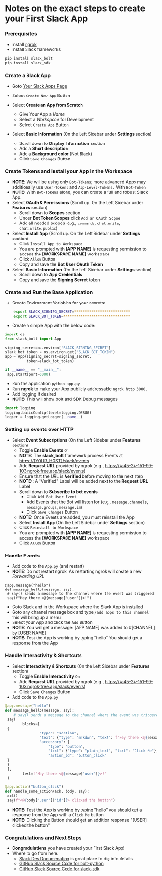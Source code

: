 # Notes on the exact steps to create your First Slack App

### Prerequisites 
* Install [ngrok](https://ngrok.com/download)
* Install Slack frameworks
```bash
pip install slack_bolt
pip install slack_sdk
```

### Create a Slack App
* Goto [Your Slack Apps Page](https://api.slack.com/apps)
* Select `Create New App` Button
* Select __Create an App from Scratch__
    * Give Your App a _Name_
    * Select a _Workspace_ for Development
    * Select `Create App` Button

* Select __Basic Information__ (On the Left Sidebar under __Settings__ section)
    * Scroll down to __Display Information__ section
    * Add a __Short description__
    * Add a __Background color__ (Not Black)
    * Click `Save Changes` Button

### Create Tokens and Install your App in the Workspace
* __NOTE__: We will be using only `Bot-Tokens`; more advanced Apps may additionally use `User-Tokens` and `App-Level-Tokens.` With `Bot-Token`
* __NOTE:__ With `Bot-Tokens` alone, you can create a full and robust Slack App.
* Select __OAuth & Permissions__ (Scroll up. On the Left Sidebar under __Features__ section)
    * Scroll down to __Scopes__ section 
    * Under __Bot Token Scopes__ click `Add an OAuth Scpoe`
    * Add all needed scopes (e.g., `commands`, `chat:write`, `chat:write.public`)
* Select __Install App__ (Scroll up. On the Left Sidebar under __Settings__ section)
    * Click `Install App to Workspace`
    * You are prompted with __[APP NAME]__ is requesting permission to access the __[WORKSPACE NAME]__ workspace
    * Click `Allow` Button
    * Copy and save the __Bot User OAuth Token__
* Select __Basic Information__ (On the Left Sidebar under __Settings__ section)
    * Scroll down to __App Credentials__
    * Copy and save the __Signing Secret__ token

### Create and Run the Base Application
* Create Environment Variables for your secrets:
```bash
    export SLACK_SIGNING_SECRET=**************************
    export SLACK_BOT_TOKEN=*******************************
```
* Create a simple App with the below code:
```python
import os
from slack_bolt import App

signing_secret=os.environ['SLACK_SIGNING_SECRET']
slack_bot_token = os.environ.get("SLACK_BOT_TOKEN")
app = App(signing_secret=signing_secret,
          token=slack_bot_token)

if __name__ == "__main__":
 app.start(port=3000)
```
* Run the application `python app.py`
* Run __ngrok__ to make your App publicly addressable `ngrok http 3000.`
* Add logging if desired
* __NOTE:__ This will show bolt and SDK Debug messages
```python
import logging
logging.basicConfig(level=logging.DEBUG)
logger = logging.getLogger(__name__)
```

### Setting up events over HTTP
* Select __Event Subscriptions__ (On the Left Sidebar under __Features__ section)
    * Toggle __Enable Events__ `On`
    * __NOTE:__ The __slack_bolt__ framework process Events at [https://[YOUR_HOST]/slack/events]()
    * Add __Request URL__ provided by ngrok (e.g., https://7a45-24-151-99-103.ngrok-free.app/slack/events)
    * Ensure that the URL is __Verified__ before moving to the next step
    * __NOTE:__: A "Verified" Label will be added next to the __Request URL__ Label
    * Scroll down to __Subscribe to bot events__
        * Click `Add Bot User Event`
        * Add Events that the Bot will listen for (e.g., `message.channels`, `message.groups`, `message.im`)
        * Click `Save Changes` Button
    * __NOTE:__ Once Events are added, you must reinstall the App
    * Select __Install App__ (On the Left Sidebar under __Settings__ section)
    * Click `Reinstall to Workspace`
    * You are prompted with __[APP NAME]__ is requesting permission to access the __[WORKSPACE NAME]__ workspace
    * Click `Allow` Button


### Handle Events
* Add code to the `App.py` (and restart)
* __NOTE:__ Do not restart ngrok! As restarting ngrok will create a new _Forwarding URL_
```
@app.message("hello")
def message_hello(message, say):
 # say() sends a message to the channel where the event was triggered
 say(f"Hey there <@{message['user']}>!")

```
* Goto Slack and in the Workspace where the Slack App is installed
* Goto any channel message box and type `/add apps to this channel`; this will bring up a menu
* Select your App and click the `Add` Button
* __NOTE:__ You will get a message: [APP NAME] was added to #[CHANNEL] by [USER NAME]
* __NOTE:__ Test the App is working by typing "hello" You should get a response from the App

### Handle Interactivity & Shortcuts
* Select __Interactivity & Shortcuts__ (On the Left Sidebar under __Features__ section)
    * Toggle __Enable Interactivity__ `On`
    * Add __Request URL__ provided by ngrok (e.g., https://7a45-24-151-99-103.ngrok-free.app/slack/events)
    * Click `Save Changes` Button
* Add code to the `App.py`
```python
@app.message("hello")
def message_hello(message, say):
    # say() sends a message to the channel where the event was triggered
 say(
        blocks=[
 {
                "type": "section",
                "text": {"type": "mrkdwn", "text": f"Hey there <@{message['user']}>!"},
                "accessory": {
                    "type": "button",
                    "text": {"type": "plain_text", "text": "Click Me"},
                    "action_id": "button_click"
 }
 }
 ],
        text=f"Hey there <@{message['user']}>!"
 )

@app.action("button_click")
def handle_some_action(ack, body, say):
 ack()
 say(f"<@{body['user']['id']}> clicked the button")
```
* __NOTE:__ Test the App is working by typing "hello" you should get a response from the App with a `Click Me` button
* __NOTE:__ Clicking the Button should get an addition response "[USER] clicked the button"

### Congratulations and Next Steps
* __Congradulations__ you have created your First Slack App!
* Where to go from here.
    * [Slack Dev Documenation](https://slack.dev/) is great place to dig into details
    * [GitHub Slack Source Code for bolt-python](https://github.com/slackapi/bolt-python)
    * [GitHub Slack Source Code for slack-sdk](https://github.com/slackapi/bolt-python)